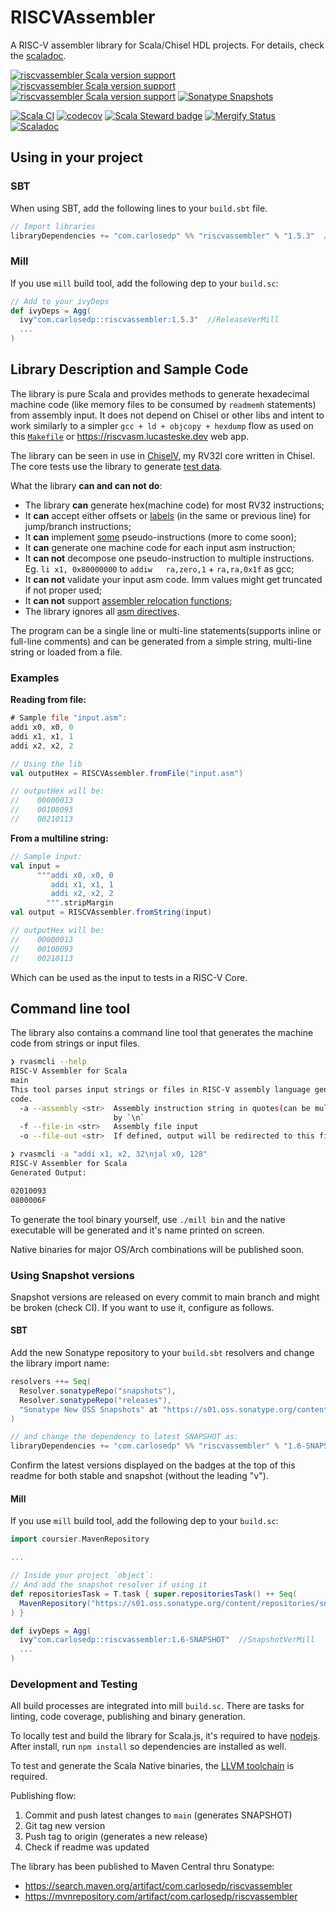 # RISCVAssembler

A RISC-V assembler library for Scala/Chisel HDL projects. For details, check the [scaladoc](https://www.javadoc.io/doc/com.carlosedp/riscvassembler_2.13/latest/com/carlosedp/riscvassembler/index.html).

[![riscvassembler Scala version support](https://index.scala-lang.org/carlosedp/riscvassembler/riscvassembler/latest-by-scala-version.svg?platform=jvm)](https://index.scala-lang.org/carlosedp/riscvassembler/riscvassembler)
[![riscvassembler Scala version support](https://index.scala-lang.org/carlosedp/riscvassembler/riscvassembler/latest-by-scala-version.svg?platform=native0.4)](https://index.scala-lang.org/carlosedp/riscvassembler/riscvassembler)
[![riscvassembler Scala version support](https://index.scala-lang.org/carlosedp/riscvassembler/riscvassembler/latest-by-scala-version.svg?platform=sjs1)](https://index.scala-lang.org/carlosedp/riscvassembler/riscvassembler)
[![Sonatype Snapshots](https://img.shields.io/nexus/s/com.carlosedp/riscvassembler_2.13?server=https%3A%2F%2Fs01.oss.sonatype.org)](https://s01.oss.sonatype.org/content/repositories/snapshots/com/carlosedp/)


[![Scala CI](https://github.com/carlosedp/riscvassembler/actions/workflows/scala.yml/badge.svg)](https://github.com/carlosedp/riscvassembler/actions/workflows/scala.yml)
[![codecov](https://codecov.io/gh/carlosedp/riscvassembler/branch/main/graph/badge.svg?token=YNEKF3OO04)](https://codecov.io/gh/carlosedp/riscvassembler)
[![Scala Steward badge](https://img.shields.io/badge/Scala_Steward-helping-green.svg?style=flat&logo=data:image/png;base64,iVBORw0KGgoAAAANSUhEUgAAAA4AAAAQCAMAAAARSr4IAAAAVFBMVEUAAACHjojlOy5NWlrKzcYRKjGFjIbp293YycuLa3pYY2LSqql4f3pCUFTgSjNodYRmcXUsPD/NTTbjRS+2jomhgnzNc223cGvZS0HaSD0XLjbaSjElhIr+AAAAAXRSTlMAQObYZgAAAHlJREFUCNdNyosOwyAIhWHAQS1Vt7a77/3fcxxdmv0xwmckutAR1nkm4ggbyEcg/wWmlGLDAA3oL50xi6fk5ffZ3E2E3QfZDCcCN2YtbEWZt+Drc6u6rlqv7Uk0LdKqqr5rk2UCRXOk0vmQKGfc94nOJyQjouF9H/wCc9gECEYfONoAAAAASUVORK5CYII=)](https://scala-steward.org)
[![Mergify Status](https://img.shields.io/endpoint.svg?url=https://api.mergify.com/v1/badges/carlosedp/riscvassembler&style=flat)](https://mergify.com)
[![Scaladoc](https://www.javadoc.io/badge/com.carlosedp/riscvassembler_2.13.svg?color=blue&label=Scaladoc)](https://javadoc.io/doc/com.carlosedp/riscvassembler_2.13/latest)


## Using in your project

### SBT

When using SBT, add the following lines to your `build.sbt` file.

```scala
// Import libraries
libraryDependencies += "com.carlosedp" %% "riscvassembler" % "1.5.3"  //ReleaseVerSBT
```

### Mill

If you use `mill` build tool, add the following dep to your `build.sc`:

```scala
// Add to your ivyDeps
def ivyDeps = Agg(
  ivy"com.carlosedp::riscvassembler:1.5.3"  //ReleaseVerMill
  ...
)
```

## Library Description and Sample Code

The library is pure Scala and provides methods to generate hexadecimal machine code (like memory files to be consumed by `readmemh` statements) from assembly input. It does not depend on Chisel or other libs and intent to work similarly to a simpler `gcc + ld + objcopy + hexdump` flow as used on this [`Makefile`](https://github.com/carlosedp/chiselv/gcc/test/Makefile) or <https://riscvasm.lucasteske.dev> web app.

The library can be seen in use in [ChiselV](https://github.com/carlosedp/chiselv), my RV32I core written in Chisel. The core tests use the library to generate [test data](https://github.com/carlosedp/chiselv/blob/e014da49ace5d5dd917eac3e3bf8ca6bbeadc244/chiselv/test/src/CPUSingleCycleInstructionSpec.scala#L71).

What the library **can and can not do**:

- The library **can** generate hex(machine code) for most RV32 instructions;
- It **can** accept either offsets or [labels](https://github.com/riscv-non-isa/riscv-asm-manual/blob/master/riscv-asm.md#labels) (in the same or previous line) for jump/branch instructions;
- It **can** implement [some](./riscvassembler/src/internal/Instructions.scala#73) pseudo-instructions (more to come soon);
- It **can** generate one machine code for each input asm instruction;
- It **can not** decompose one pseudo-instruction to multiple instructions. Eg. `li x1, 0x80000000` to `addiw	ra,zero,1` + `ra,ra,0x1f` as gcc;
- It **can not** validate your input asm code. Imm values might get truncated if not proper used;
- It **can not** support [assembler relocation functions](https://github.com/riscv-non-isa/riscv-asm-manual/blob/master/riscv-asm.md#assembler-relocation-functions);
- The library ignores all [asm directives](https://github.com/riscv-non-isa/riscv-asm-manual/blob/master/riscv-asm.md#pseudo-ops).

The program can be a single line or multi-line statements(supports inline or full-line comments) and can be generated from a simple string, multi-line string or loaded from a file.

### Examples

**Reading from file:**

```asm
# Sample file "input.asm":
addi x0, x0, 0
addi x1, x1, 1
addi x2, x2, 2
```

```scala
// Using the lib
val outputHex = RISCVAssembler.fromFile("input.asm")

// outputHex will be:
//    00000013
//    00108093
//    00210113
```

**From a multiline string:**

```scala
// Sample input:
val input =
      """addi x0, x0, 0
         addi x1, x1, 1
         addi x2, x2, 2
        """.stripMargin
val output = RISCVAssembler.fromString(input)

// outputHex will be:
//    00000013
//    00108093
//    00210113
 ```

Which can be used as the input to tests in a RISC-V Core.

## Command line tool

The library also contains a command line tool that generates the machine code from strings or input files.

```sh
❯ rvasmcli --help
RISC-V Assembler for Scala
main
This tool parses input strings or files in RISC-V assembly language generating hexadecimal machine
code.
  -a --assembly <str>  Assembly instruction string in quotes(can be multiple instructions separated
                       by `\n`
  -f --file-in <str>   Assembly file input
  -o --file-out <str>  If defined, output will be redirected to this file (overwrite if exists)

❯ rvasmcli -a "addi x1, x2, 32\njal x0, 128"
RISC-V Assembler for Scala
Generated Output:

02010093
0800006F
```

To generate the tool binary yourself, use `./mill bin` and the native executable will be generated and it's name printed on screen.

Native binaries for major OS/Arch combinations will be published soon.

### Using Snapshot versions

Snapshot versions are released on every commit to main branch and might be broken (check CI). If you want to use it, configure as follows.

#### SBT

Add the new Sonatype repository to your `build.sbt` resolvers and change the library import name:

```scala
resolvers ++= Seq(
  Resolver.sonatypeRepo("snapshots"),
  Resolver.sonatypeRepo("releases"),
  "Sonatype New OSS Snapshots" at "https://s01.oss.sonatype.org/content/repositories/snapshots"
)

// and change the dependency to latest SNAPSHOT as:
libraryDependencies += "com.carlosedp" %% "riscvassembler" % "1.6-SNAPSHOT"  //SnapshotVerSBT
```

Confirm the latest versions displayed on the badges at the top of this readme for both stable and snapshot (without the leading "v").

#### Mill

If you use `mill` build tool, add the following dep to your `build.sc`:

```scala
import coursier.MavenRepository

...

// Inside your project `object`:
// And add the snapshot resolver if using it
def repositoriesTask = T.task { super.repositoriesTask() ++ Seq(
  MavenRepository("https://s01.oss.sonatype.org/content/repositories/snapshots")
) }

def ivyDeps = Agg(
  ivy"com.carlosedp::riscvassembler:1.6-SNAPSHOT"  //SnapshotVerMill
  ...
)
```

### Development and Testing

All build processes are integrated into mill `build.sc`. There are tasks for linting, code coverage, publishing and binary generation.

To locally test and build the library for Scala.js, it's required to have [nodejs](nodejs.org/). After install, run `npm install` so dependencies are installed as well.

To test and generate the Scala Native binaries, the [LLVM toolchain](https://scala-native.org/en/stable/user/setup.html#installing-clang-and-runtime-dependencies) is required.

Publishing flow:

1. Commit and push latest changes to `main` (generates SNAPSHOT)
2. Git tag new version
3. Push tag to origin (generates a new release)
4. Check if readme was updated

The library has been published to Maven Central thru Sonatype:

- <https://search.maven.org/artifact/com.carlosedp/riscvassembler>
- <https://mvnrepository.com/artifact/com.carlosedp/riscvassembler>
